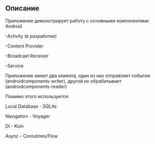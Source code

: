 ## Описание

Приложение демонстрирует работу с основными компонентами Android

-Activity (в разработке)

-Content Provider

-Broadcast Receiver

-Service

Приложение имеет два клиента, один из них отправляет события (androidcomponents-writer), другой их обрабатывает (androidcomponents-reader)

Помимо этого используется:

Local Database - SQLite

Navigation - Voyager

DI - Koin

Async - Coroutines/Flow
